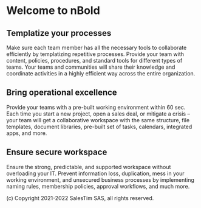# Welcome to nBold

<main aria-labelledby="main-title" class="home">

<div class="features">

<div class="feature">
<h2>Templatize your processes</h2>
<p>
Make sure each team member has all the necessary tools to collaborate efficiently by templatizing repetitive processes. Provide your team with content, policies, procedures, and standard tools for different types of teams. Your teams and communities will share their knowledge and coordinate activities in a highly efficient way across the entire organization.
</p>
</div>

<div class="feature">
<h2>Bring operational excellence</h2>
<p>
Provide your teams with a pre-built working environment within 60 sec. Each time you start a new project, open a sales deal, or mitigate a crisis – your team will get a collaborative workspace with the same structure, file templates, document libraries, pre-built set of tasks, calendars, integrated apps, and more.
</p>
</div>

<div class="feature">
<h2>Ensure secure workspace</h2>
<p>
Ensure the strong, predictable, and supported workspace without overloading your IT. Prevent information loss, duplication, mess in your working environment, and unsecured business processes by implementing naming rules, membership policies, approval workflows, and much more.
</p>
</div>

</div>

<div class="footer">
(c) Copyright 2021-2022 SalesTim SAS, all rights reserved.
</div>
  
</main>